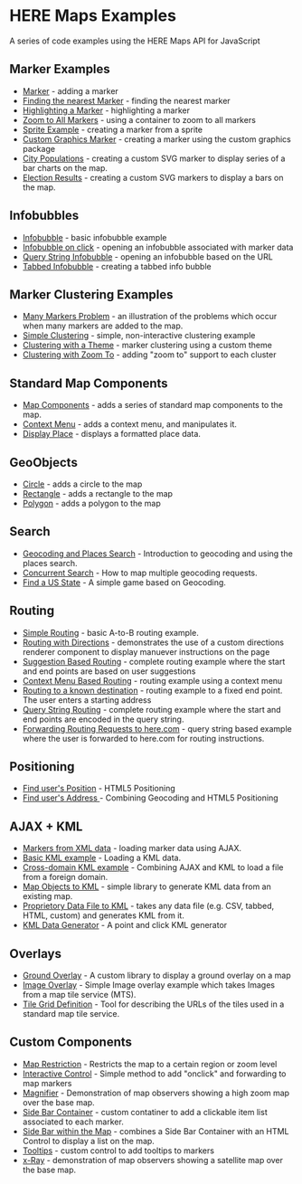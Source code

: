 
HERE Maps Examples
==================

A series of code examples using the HERE Maps API for JavaScript

Marker Examples
----------------

* [Marker](http://github.com/heremaps/examples/tree/master/maps_js/simple-marker.html) - adding a marker
* [Finding the nearest Marker](http://github.com/heremaps/examples/tree/master/maps_js/find-nearest-marker.html) - finding the nearest marker
* [Highlighting a Marker](http://github.com/heremaps/examples/tree/master/maps_js/highlighting-a-marker.html) - highlighting  a marker
* [Zoom to All Markers](http://github.com/heremaps/examples/tree/master/maps_js/zoom-to-all-markers.html) - using a container to zoom to all markers
* [Sprite Example](http://github.com/heremaps/examples/tree/master/maps_js/sprite-markers.html) - creating a marker from a sprite
* [Custom Graphics Marker](http://github.com/heremaps/examples/tree/master/maps_js/custom-graphics-marker.html) - creating a marker using the custom graphics package
* [City Populations](http://github.com/heremaps/examples/tree/master/maps_js/bar-chart-election-result.html) - creating a custom SVG marker to display series of a bar charts on the map.
* [Election Results](http://github.com/heremaps/examples/tree/master/maps_js/bar-chart-markers.html) - creating a custom SVG markers to display a bars on the map.

Infobubbles
-----------

* [Infobubble](http://github.com/heremaps/examples/tree/master/maps_js/infobubble.html) - basic infobubble example
* [Infobubble on click](http://github.com/heremaps/examples/tree/master/maps_js/infobubble-on-marker-click.html) - opening an infobubble associated with marker data
* [Query String Infobubble](http://github.com/heremaps/examples/tree/master/maps_js/opening-infobubble-with-id.html) - opening an infobubble based on the URL
* [Tabbed Infobubble](http://github.com/heremaps/examples/tree/master/maps_js/tabbed-infobubble.html) - creating a tabbed info bubble

Marker Clustering Examples
--------------------------

* [Many Markers Problem](http://github.com/heremaps/examples/tree/master/maps_js/700-markers-unclustered.html) - an illustration of the problems which occur when many markers are added to the map. 
* [Simple Clustering](http://github.com/heremaps/examples/tree/master/maps_js/700-markers-simple-clustering.html) - simple, non-interactive clustering example
* [Clustering with a Theme](http://github.com/heremaps/examples/tree/master/maps_js/700-markers-clustering-with-theme.html) - marker clustering using a custom theme
* [Clustering with Zoom To](http://github.com/heremaps/examples/tree/master/maps_js/700-markers-clustering-with-zoom.html) - adding "zoom to" support to each cluster

Standard Map Components
-----------------------

* [Map Components](http://github.com/heremaps/examples/tree/master/maps_js/map-components.html) - adds a series of standard map components to the map.
* [Context Menu](http://github.com/heremaps/examples/tree/master/maps_js/context-menu.html) - adds a context menu, and manipulates it.
* [Display Place](http://github.com/heremaps/examples/tree/master/maps_js/display-place-data.html) - displays a formatted place data.

GeoObjects
-----------

* [Circle](http://github.com/heremaps/examples/tree/master/maps_js/circle.html) - adds a circle to the map
* [Rectangle](http://github.com/heremaps/examples/tree/master/maps_js/rectangle.html) - adds a rectangle to the map
* [Polygon](http://github.com/heremaps/examples/tree/master/maps_js/polygon.html) - adds a polygon to the map

Search
------

* [Geocoding and Places Search](http://github.com/heremaps/examples/tree/master/maps_js/geocoding.html) - Introduction to geocoding and using the places search.
* [Concurrent Search](http://github.com/heremaps/examples/tree/master/maps_js/concurrent-search-requests.html) - How to map multiple geocoding requests.
* [Find a US State](http://github.com/heremaps/examples/tree/master/maps_js/find-an-american-state.html) - A simple game based on Geocoding.

Routing
-------

* [Simple Routing](http://github.com/heremaps/examples/tree/master/maps_js/routing-from-a-to-b.html) - basic A-to-B routing example.
* [Routing with Directions](http://github.com/heremaps/examples/tree/master/maps_js/routing-from-a-to-b-with-directions.html) - demonstrates the use of a custom directions renderer component to display manuever instructions on the page
* [Suggestion Based Routing](http://github.com/heremaps/examples/tree/master/maps_js/routing-from-suggestion-box-with-directions.html) - complete routing example where the start and end points are based on user suggestions
* [Context Menu Based Routing](http://github.com/heremaps/examples/tree/master/maps_js/routing-from-context-menu-with-directions.html) - routing example using a context menu
* [Routing to a known destination](http://github.com/heremaps/examples/tree/master/maps_js/routing-from-geocode-with-directions.html) - routing example to a fixed end point. The user enters a starting address
* [Query String Routing](http://github.com/heremaps/examples/tree/master/maps_js/routing-from-query-string.html) - complete routing example where the start and end points are encoded in the query string.
* [Forwarding Routing Requests to here.com](http://github.com/heremaps/examples/tree/master/maps_js/here-maps-routing-from-query-string.html) - query string based example where the user is forwarded to here.com for routing instructions.


Positioning
-----------

* [Find user's Position](http://github.com/heremaps/examples/tree/master/maps_js/find-user-position.html) - HTML5 Positioning
* [Find user's Address ](http://github.com/heremaps/examples/tree/master/maps_js/find-user-address.html) - Combining Geocoding and HTML5 Positioning 

AJAX + KML
----------

* [Markers from XML data](http://github.com/heremaps/examples/tree/master/maps_js/load-marker-data-using-ajax.html) - loading marker data using AJAX.
* [Basic KML example](http://github.com/heremaps/examples/tree/master/maps_js/load-kml-file.html) - Loading a KML data.
* [Cross-domain KML example](http://github.com/heremaps/examples/tree/master/maps_js/load-kml-file-cross-domain.html) - Combining AJAX and KML to load a file from a foreign domain.
* [Map Objects to KML](http://github.com/heremaps/examples/tree/master/maps_js/premier-league-football-teams.html) - simple library to generate KML data  from an existing map.
* [Proprietory Data File to KML](http://github.com/heremaps/examples/tree/master/maps_js/generate-kml-file-from-data.html) - takes any data file (e.g. CSV, tabbed, HTML, custom) and generates KML from it.
* [KML Data Generator](http://github.com/heremaps/examples/tree/master/maps_js/generate-kml-file-from-map.html) - A point and click KML generator

Overlays
--------

* [Ground Overlay](http://github.com/heremaps/examples/tree/master/maps_js/ground-overlay.html) - A custom library to display a ground overlay on a map
* [Image Overlay](http://github.com/heremaps/examples/tree/master/maps_js/tile-overlay.html) - Simple Image overlay example which takes Images from a map tile service (MTS).
* [Tile Grid Definition](http://github.com/heremaps/examples/tree/master/maps_js/svg-grid-overlay.html) - Tool for describing the URLs of the tiles used in a standard map tile service.


Custom Components
-----------------

* [Map Restriction](http://github.com/heremaps/examples/tree/master/maps_js/restrict-map.html) - Restricts the map to a certain region or zoom level
* [Interactive Control](http://github.com/heremaps/examples/tree/master/maps_js/interactive-markers.html) - Simple method to add "onclick" and forwarding to map markers
* [Magnifier](http://github.com/heremaps/examples/tree/master/maps_js/magnifying-glass.html) - Demonstration of map observers showing a high zoom map over the base map.
* [Side Bar Container](http://github.com/heremaps/examples/tree/master/maps_js/map-sidebar-control.html) - custom contatiner to add a clickable item list associated to each marker.
* [Side Bar within the Map](http://github.com/heremaps/examples/tree/master/maps_js/map-sidebar-within-map.html) - combines a Side Bar Container with an HTML Control to display a list on the map.
* [Tooltips](http://github.com/heremaps/examples/tree/master/maps_js/tooltip.html) - custom control to add tooltips to markers
* [x-Ray](http://github.com/heremaps/examples/tree/master/maps_js/x-ray.html) - demonstration of map observers showing a satellite map over the base map.













